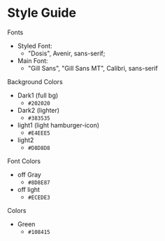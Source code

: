 # Style Guide

Fonts
* Styled Font:
  * "Dosis", Avenir, sans-serif;
* Main Font:
  * "Gill Sans", "Gill Sans MT", Calibri, sans-serif

Background Colors
* Dark1 (full bg)
  * `#202020`
* Dark2 (lighter)
  * `#383535`
* light1 (light hamburger-icon)
  * `#E4EEE5`
* light2
  * `#D8D8D8`

Font Colors
* off Gray
  * `#8D8E87`
* off light
  * `#ECEDE3`

Colors
* Green
  * `#108415`
